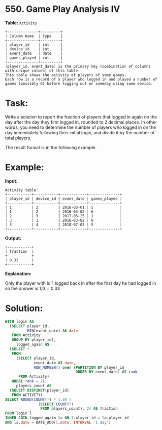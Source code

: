 # 550. Game Play Analysis IV

**Table:** ```Activity```

```
+--------------+---------+
| Column Name  | Type    |
+--------------+---------+
| player_id    | int     |
| device_id    | int     |
| event_date   | date    |
| games_played | int     |
+--------------+---------+
(player_id, event_date) is the primary key (combination of columns with unique values) of this table.
This table shows the activity of players of some games.
Each row is a record of a player who logged in and played a number of games (possibly 0) before logging out on someday using some device.
```

# **Task:**

Write a solution to report the fraction of players that logged in again on the day after the day they first logged in, rounded to 2 decimal places. In other words, you need to determine the number of players who logged in on the day immediately following their initial login, and divide it by the number of total players.

The result format is in the following example.

# **Example:**

**Input:**

```
Activity table:
+-----------+-----------+------------+--------------+
| player_id | device_id | event_date | games_played |
+-----------+-----------+------------+--------------+
| 1         | 2         | 2016-03-01 | 5            |
| 1         | 2         | 2016-03-02 | 6            |
| 2         | 3         | 2017-06-25 | 1            |
| 3         | 1         | 2016-03-02 | 0            |
| 3         | 4         | 2018-07-03 | 5            |
+-----------+-----------+------------+--------------+
```

**Output:**

```
+-----------+
| fraction  |
+-----------+
| 0.33      |
+-----------+
```

**Explanation:**

Only the player with id 1 logged back in after the first day he had logged in so the answer is 1/3 = 0.33

# **Solution:**
``` SQL
WITH login AS
  (SELECT player_id,
          MIN(event_date) AS date
   FROM Activity
   GROUP BY player_id),
     logged_again AS
  (SELECT *
   FROM
     (SELECT player_id,
             event_date AS date,
             ROW_NUMBER() over (PARTITION BY player_id
                                ORDER BY event_date) AS rank
      FROM Activity)
   WHERE rank = 2),
     players_count AS
  (SELECT DISTINCT(player_id)
   FROM ACTIVITY)
SELECT ROUND(COUNT(*) * 1.00 /
               (SELECT COUNT(*)
                FROM players_count), 2) AS fraction
FROM login l
INNER JOIN logged_again la ON l.player_id = la.player_id
AND la.date = DATE_ADD(l.date, INTERVAL '1 day')
```
